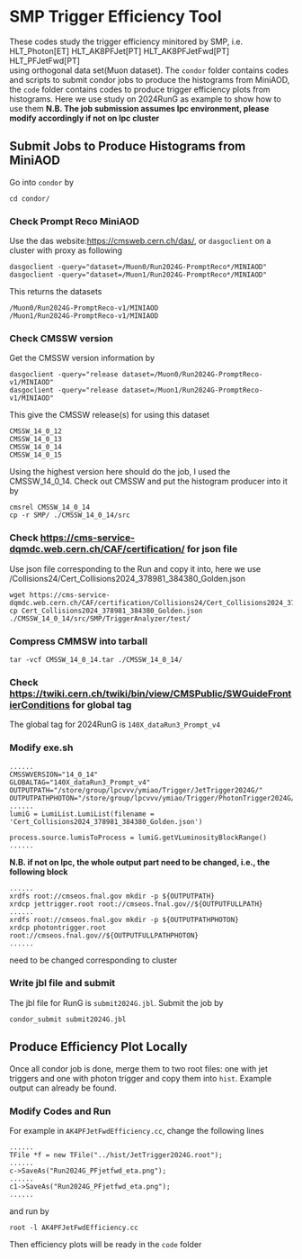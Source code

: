 # SMP Trigger Efficiency Tool

These codes study the trigger efficiency minitored by SMP, i.e.
HLT_Photon[ET]
HLT_AK8PFJet[PT]
HLT_AK8PFJetFwd[PT]
HLT_PFJetFwd[PT]       
using orthogonal data set(Muon dataset).
The ```condor``` folder contains codes and scripts to submit condor jobs to produce the histograms from MiniAOD, the ```code``` folder contains codes to produce trigger efficiency plots from histograms. 
Here we use study on 2024RunG as example to show how to use them
**N.B. The job submission assumes lpc environment, please modify accordingly if not on lpc cluster**
## Submit Jobs to Produce Histograms from MiniAOD
Go into ```condor``` by
```
cd condor/
```
### Check Prompt Reco MiniAOD 
Use the das website:https://cmsweb.cern.ch/das/, or ```dasgoclient``` on a cluster with proxy as following
```
dasgoclient -query="dataset=/Muon0/Run2024G-PromptReco*/MINIAOD"
dasgoclient -query="dataset=/Muon1/Run2024G-PromptReco*/MINIAOD"
```
This returns the datasets
```
/Muon0/Run2024G-PromptReco-v1/MINIAOD
/Muon1/Run2024G-PromptReco-v1/MINIAOD
```
### Check CMSSW version
Get the CMSSW version information by
```
dasgoclient -query="release dataset=/Muon0/Run2024G-PromptReco-v1/MINIAOD"
dasgoclient -query="release dataset=/Muon1/Run2024G-PromptReco-v1/MINIAOD"
```
This give the CMSSW release(s) for using this dataset
```
CMSSW_14_0_12
CMSSW_14_0_13
CMSSW_14_0_14
CMSSW_14_0_15
```
Using the highest version here should do the job, I used the CMSSW_14_0_14.
Check out CMSSW and put the histogram producer into it by
```
cmsrel CMSSW_14_0_14
cp -r SMP/ ./CMSSW_14_0_14/src
```

### Check https://cms-service-dqmdc.web.cern.ch/CAF/certification/ for json file
Use json file corresponding to the Run and copy it into, here we use /Collisions24/Cert_Collisions2024_378981_384380_Golden.json
```
wget https://cms-service-dqmdc.web.cern.ch/CAF/certification/Collisions24/Cert_Collisions2024_378981_384380_Golden.json
cp Cert_Collisions2024_378981_384380_Golden.json ./CMSSW_14_0_14/src/SMP/TriggerAnalyzer/test/
```
### Compress CMMSW into tarball
```
tar -vcf CMSSW_14_0_14.tar ./CMSSW_14_0_14/ 
```
### Check https://twiki.cern.ch/twiki/bin/view/CMSPublic/SWGuideFrontierConditions for global tag
The global tag for 2024RunG is ```140X_dataRun3_Prompt_v4```
### Modify exe.sh
```
......
CMSSWVERSION="14_0_14"
GLOBALTAG="140X_dataRun3_Prompt_v4"
OUTPUTPATH="/store/group/lpcvvv/ymiao/Trigger/JetTrigger2024G/"
OUTPUTPATHPHOTON="/store/group/lpcvvv/ymiao/Trigger/PhotonTrigger2024G/"
......
lumiG = LumiList.LumiList(filename = 'Cert_Collisions2024_378981_384380_Golden.json')

process.source.lumisToProcess = lumiG.getVLuminosityBlockRange()
......
```
**N.B. if not on lpc, the whole output part need to be changed, i.e., the following block**
```
......
xrdfs root://cmseos.fnal.gov mkdir -p ${OUTPUTPATH}
xrdcp jettrigger.root root://cmseos.fnal.gov//${OUTPUTFULLPATH}
......
xrdfs root://cmseos.fnal.gov mkdir -p ${OUTPUTPATHPHOTON}
xrdcp photontrigger.root root://cmseos.fnal.gov//${OUTPUTFULLPATHPHOTON}
......
```
need to be changed corresponding to cluster
### Write jbl file and submit
The jbl file for RunG is ```submit2024G.jbl```. Submit the job by
```
condor_submit submit2024G.jbl
```
## Produce Efficiency Plot Locally
Once all condor job is done, merge them to two root files: one with jet triggers and one with photon trigger and copy them into ```hist```. Example output can already be found.
### Modify Codes and Run
For example in ```AK4PFJetFwdEfficiency.cc```, change the following lines
```
......
TFile *f = new TFile("../hist/JetTrigger2024G.root");
......
c->SaveAs("Run2024G_PFjetfwd_eta.png");
......
c1->SaveAs("Run2024G_PFjetfwd_eta.png");
......
``` 
and run by
```
root -l AK4PFJetFwdEfficiency.cc
```
Then efficiency plots will be ready in the ```code``` folder

